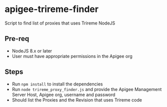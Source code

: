 # apigee-trireme-finder
Script to find list of proxies that uses Trireme NodeJS

## Pre-req
- NodeJS 8.x or later
- User must have appropriate permissions in the Apigee org

## Steps
- Run `npm install` to install the dependencies
- Run `node trireme_proxy_finder.js` and provide the Apigee Management Server Host, Apigee org, username and password
- Should list the Proxies and the Revision that uses Trireme code
